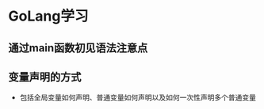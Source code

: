 # GoLang学习

  ## 通过main函数初见语法注意点
  [](/main.go)
  
  ## 变量声明的方式
  - 包括全局变量如何声明、普通变量如何声明以及如何一次性声明多个普通变量
  [](/var/testVar.go)